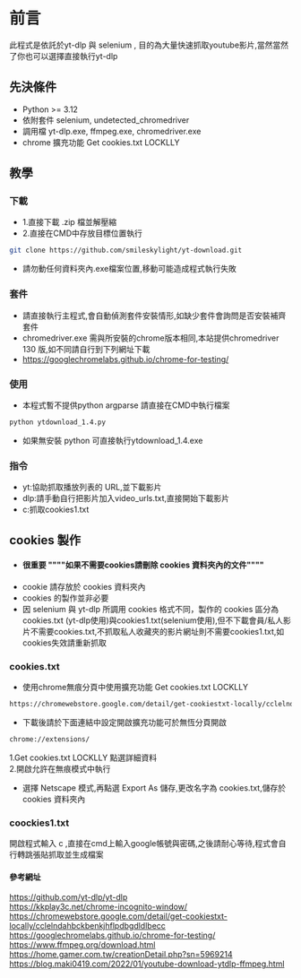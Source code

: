 # 前言
此程式是依託於yt-dlp 與 selenium , 目的為大量快速抓取youtube影片,當然當然了你也可以選擇直接執行yt-dlp

## 先決條件
- Python >= 3.12
- 依附套件 selenium, undetected_chromedriver
- 調用檔 yt-dlp.exe, ffmpeg.exe, chromedriver.exe
- chrome 擴充功能 Get cookies.txt LOCKLLY

## 教學
### 下載
- 1.直接下載 .zip 檔並解壓縮
- 2.直接在CMD中存放目標位置執行
```bash
git clone https://github.com/smileskylight/yt-download.git
```
- 請勿動任何資料夾內.exe檔案位置,移動可能造成程式執行失敗
### 套件
- 請直接執行主程式,會自動偵測套件安裝情形,如缺少套件會詢問是否安裝補齊套件
- chromedriver.exe 需與所安裝的chrome版本相同,本站提供chromedriver 130 版,如不同請自行到下列網址下載
- https://googlechromelabs.github.io/chrome-for-testing/


### 使用
- 本程式暫不提供python argparse 請直接在CMD中執行檔案
```bash
python ytdownload_1.4.py
```
- 如果無安裝 python 可直接執行ytdownload_1.4.exe
### 指令
- yt:協助抓取播放列表的 URL,並下載影片
- dlp:請手動自行把影片加入video_urls.txt,直接開始下載影片
- c:抓取cookies1.txt
## cookies 製作
- #### 很重要 """"如果不需要cookies請刪除 cookies 資料夾內的文件"""" 
- cookie 請存放於 cookies 資料夾內
- cookies 的製作並非必要
- 因 selenium 與 yt-dlp 所調用 cookies 格式不同，製作的 cookies 區分為cookies.txt (yt-dlp使用)與cookies1.txt(selenium使用),但不下載會員/私人影片不需要cookies.txt,不抓取私人收藏夾的影片網址則不需要cookies1.txt,如cookies失效請重新抓取
### cookies.txt
- 使用chrome無痕分頁中使用擴充功能 Get cookies.txt LOCKLLY
```bash
https://chromewebstore.google.com/detail/get-cookiestxt-locally/cclelndahbckbenkjhflpdbgdldlbecc
```
- 下載後請於下面連結中設定開啟擴充功能可於無恆分頁開啟
```bash
chrome://extensions/
```
1.Get cookies.txt LOCKLLY 點選詳細資料  
2.開啟允許在無痕模式中執行
- 選擇 Netscape 模式,再點選 Export As 儲存,更改名字為 cookies.txt,儲存於 cookies 資料夾內
### coockies1.txt
開啟程式輸入 c ,直接在cmd上輸入google帳號與密碼,之後請耐心等待,程式會自行轉跳張貼抓取並生成檔案

#### 參考網址
https://github.com/yt-dlp/yt-dlp  
https://kkplay3c.net/chrome-incognito-window/  
https://chromewebstore.google.com/detail/get-cookiestxt-locally/cclelndahbckbenkjhflpdbgdldlbecc  
https://googlechromelabs.github.io/chrome-for-testing/  
https://www.ffmpeg.org/download.html  
https://home.gamer.com.tw/creationDetail.php?sn=5969214  
https://blog.maki0419.com/2022/01/youtube-download-ytdlp-ffmpeg.html 